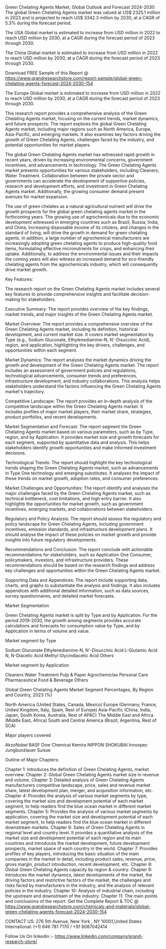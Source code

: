 Green Chelating Agents Market, Global Outlook and Forecast 2024-2030
The global Green Chelating Agents market was valued at US$ 2325.1 million in 2023 and is projected to reach US$ 3342.3 million by 2030, at a CAGR of 5.3% during the forecast period.

The USA Global market is estimated to increase from USD million in 2022 to reach USD million by 2030, at a CAGR during the forecast period of 2023 through 2030.

The China Global market is estimated to increase from USD million in 2022 to reach USD million by 2030, at a CAGR during the forecast period of 2023 through 2030.

Download FREE Sample of this Report @ https://www.grandresearchstore.com/report-sample/global-green-chelating-agents-forecast-2024-2030-154

The Europe Global market is estimated to increase from USD million in 2022 to reach USD million by 2030, at a CAGR during the forecast period of 2023 through 2030.

This research report provides a comprehensive analysis of the Green Chelating Agents market, focusing on the current trends, market dynamics, and future prospects. The report explores the global Green Chelating Agents market, including major regions such as North America, Europe, Asia-Pacific, and emerging markets. It also examines key factors driving the growth of Green Chelating Agents, challenges faced by the industry, and potential opportunities for market players.

The global Green Chelating Agents market has witnessed rapid growth in recent years, driven by increasing environmental concerns, government incentives, and advancements in technology. The Green Chelating Agents market presents opportunities for various stakeholders, including Cleaners, Water Treatment. Collaboration between the private sector and governments can accelerate the development of supportive policies, research and development efforts, and investment in Green Chelating Agents market. Additionally, the growing consumer demand present avenues for market expansion.

The use of green chelates as a natural agricultural nutrient will drive the growth prospects for the global green chelating agents market in the forthcoming years. The growing use of agrochemicals due to the economic development witnessed in emerging countries such as Brazil, Russia, India, and China, increasing disposable income of its citizens, and changes in the standard of living, will drive the growth in demand for green chelating agents. In addition, a large number of agrochemical manufacturers are increasingly adopting green chelating agents to produce high-quality food items, formulating effective micronutrients for crops, and enhancing their uptake. Additionally, to address the environmental issues and their impacts the coming years will also witness an increased demand for eco-friendly chelating agents from the agrochemicals industry, which will consequently drive market growth.

Key Features:

The research report on the Green Chelating Agents market includes several key features to provide comprehensive insights and facilitate decision-making for stakeholders.

Executive Summary: The report provides overview of the key findings, market trends, and major insights of the Green Chelating Agents market.

Market Overview: The report provides a comprehensive overview of the Green Chelating Agents market, including its definition, historical development, and current market size. It covers market segmentation by Type (e.g., Sodium Gluconate, Ethylenediamine-N, N'-Disuccinic Acid), region, and application, highlighting the key drivers, challenges, and opportunities within each segment.

Market Dynamics: The report analyses the market dynamics driving the growth and development of the Green Chelating Agents market. The report includes an assessment of government policies and regulations, technological advancements, consumer trends and preferences, infrastructure development, and industry collaborations. This analysis helps stakeholders understand the factors influencing the Green Chelating Agents market's trajectory.

Competitive Landscape: The report provides an in-depth analysis of the competitive landscape within the Green Chelating Agents market. It includes profiles of major market players, their market share, strategies, product portfolios, and recent developments.

Market Segmentation and Forecast: The report segment the Green Chelating Agents market based on various parameters, such as by Type, region, and by Application. It provides market size and growth forecasts for each segment, supported by quantitative data and analysis. This helps stakeholders identify growth opportunities and make informed investment decisions.

Technological Trends: The report should highlight the key technological trends shaping the Green Chelating Agents market, such as advancements in Type One technology and emerging substitutes. It analyses the impact of these trends on market growth, adoption rates, and consumer preferences.

Market Challenges and Opportunities: The report identify and analyses the major challenges faced by the Green Chelating Agents market, such as technical bottleneck, cost limitations, and high entry barrier. It also highlights the opportunities for market growth, such as government incentives, emerging markets, and collaborations between stakeholders.

Regulatory and Policy Analysis: The report should assess the regulatory and policy landscape for Green Chelating Agents, including government incentives, emission standards, and infrastructure development plans. It should analyse the impact of these policies on market growth and provide insights into future regulatory developments.

Recommendations and Conclusion: The report conclude with actionable recommendations for stakeholders, such as Application One Consumer, policymakers, investors, and infrastructure providers. These recommendations should be based on the research findings and address key challenges and opportunities within the Green Chelating Agents market.

Supporting Data and Appendices: The report include supporting data, charts, and graphs to substantiate the analysis and findings. It also includes appendices with additional detailed information, such as data sources, survey questionnaires, and detailed market forecasts.

Market Segmentation

Green Chelating Agents market is split by Type and by Application. For the period 2019-2030, the growth among segments provides accurate calculations and forecasts for consumption value by Type, and by Application in terms of volume and value.

Market segment by Type

Sodium Gluconate
Ethylenediamine-N, N'-Disuccinic Acid
L-Glutamic Acid N, N-Diacetic Acid
Methyl Glycindiacetic Acid
Others

Market segment by Application

Cleaners
Water Treatment
Pulp & Paper
Agrochemiclas
Personal Care
Pharmaceutical
Food & Beverage
Others

Global Green Chelating Agents Market Segment Percentages, By Region and Country, 2023 (%)

North America (United States, Canada, Mexico)
Europe (Germany, France, United Kingdom, Italy, Spain, Rest of Europe)
Asia-Pacific (China, India, Japan, South Korea, Australia, Rest of APAC)
The Middle East and Africa (Middle East, Africa)
South and Central America (Brazil, Argentina, Rest of SCA)

Major players covered

AkzoNobel
BASF
Dow Chemical
Kemira
NIPPON SHOKUBAI
Innospec
Jungbunzlauer Suisse

Outline of Major Chapters:

Chapter 1: Introduces the definition of Green Chelating Agents, market overview.
Chapter 2: Global Green Chelating Agents market size in revenue and volume.
Chapter 3: Detailed analysis of Green Chelating Agents manufacturers competitive landscape, price, sales and revenue market share, latest development plan, merger, and acquisition information, etc.
Chapter 4: Provides the analysis of various market segments by type, covering the market size and development potential of each market segment, to help readers find the blue ocean market in different market segments.
Chapter 5: Provides the analysis of various market segments by application, covering the market size and development potential of each market segment, to help readers find the blue ocean market in different downstream markets.
Chapter 6: Sales of Green Chelating Agents in regional level and country level. It provides a quantitative analysis of the market size and development potential of each region and its main countries and introduces the market development, future development prospects, market space of each country in the world.
Chapter 7: Provides profiles of key players, introducing the basic situation of the main companies in the market in detail, including product sales, revenue, price, gross margin, product introduction, recent development, etc.
Chapter 8: Global Green Chelating Agents capacity by region & country.
Chapter 9: Introduces the market dynamics, latest developments of the market, the driving factors and restrictive factors of the market, the challenges and risks faced by manufacturers in the industry, and the analysis of relevant policies in the industry.
Chapter 10: Analysis of industrial chain, including the upstream and downstream of the industry.
Chapter 11: The main points and conclusions of the report.
Get the Complete Report & TOC @ https://www.grandresearchstore.com/chemicals-and-materials/global-green-chelating-agents-forecast-2024-2030-154

CONTACT US:
276 5th Avenue, New York , NY 10001,United States
International: (+1) 646 781 7170 / +91 8087042414

Follow Us On linkedin :- https://www.linkedin.com/company/grand-research-store/
